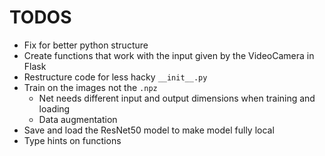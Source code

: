 # TODOS
- Fix for better python structure
- Create functions that work with the input given by the VideoCamera in Flask
- Restructure code for less hacky `__init__.py`
- Train on the images not the `.npz`
  - Net needs different input and output dimensions when training and loading
  - Data augmentation
- Save and load the ResNet50 model to make model fully local
- Type hints on functions
